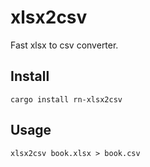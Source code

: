 # xlsx2csv

Fast xlsx to csv converter.

## Install

`cargo install rn-xlsx2csv`

## Usage

`xlsx2csv book.xlsx > book.csv`
